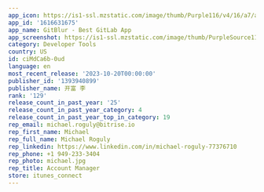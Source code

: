 ```yaml
---
app_icon: https://is1-ssl.mzstatic.com/image/thumb/Purple116/v4/16/a7/a2/16a7a2ef-523a-19d1-4b79-89172e519d5e/AppIcon-0-1x_U007emarketing-0-7-0-85-220-0.png/1024x1024bb.png
app_id: '1616631675'
app_name: GitBlur - Best GitLab App
app_screenshot: https://is1-ssl.mzstatic.com/image/thumb/PurpleSource116/v4/5a/c4/f4/5ac4f404-e6ac-4ba3-7425-df4b28548138/40e07d38-4813-42a1-94c6-f77a3efe05d2_6.5.png/1284x2778bb.png
category: Developer Tools
country: US
id: ciMdCa6b-0ud
language: en
most_recent_release: '2023-10-20T00:00:00'
publisher_id: '1393940899'
publisher_name: 开富 李
rank: '129'
release_count_in_past_year: '25'
release_count_in_past_year_category: 4
release_count_in_past_year_top_in_category: 19
rep_email: michael.roguly@bitrise.io
rep_first_name: Michael
rep_full_name: Michael Roguly
rep_linkedin: https://www.linkedin.com/in/michael-roguly-77376710
rep_phone: +1 949-233-3404
rep_photo: michael.jpg
rep_title: Account Manager
store: itunes_connect
---
```

